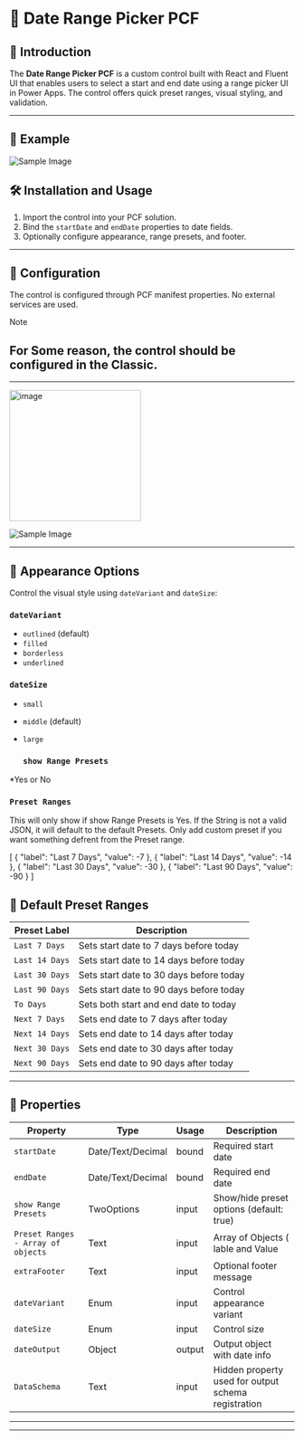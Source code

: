 # 📅 Date Range Picker PCF

## 🧭 Introduction

The **Date Range Picker PCF** is a custom control built with React and Fluent UI that enables users to select a start and end date using a range picker UI in Power Apps. The control offers quick preset ranges, visual styling, and validation.

 ---


## 🚀 Example
![Sample Image](https://github.com/deseyeh/DateRangeControl_PCF/blob/main/datarange.png)



## 🛠️ Installation and Usage

1. Import the control into your PCF solution.
2. Bind the `startDate` and `endDate` properties to date fields.
3. Optionally configure appearance, range presets, and footer.

---

## 🧩 Configuration

The control is configured through PCF manifest properties. No external services are used.

> [!NOTE]
> ## For Some reason, the control should be configured in the Classic.

---
<img width="232" alt="image" src="https://github.com/user-attachments/assets/d0db9a84-19c0-4b9b-b909-f27dcdc5f001" />

 
![Sample Image](https://github.com/deseyeh/DateRangeControl_PCF/blob/main/datarangeConfig.PNG) 



---

## 🎨 Appearance Options

Control the visual style using `dateVariant` and `dateSize`:

### `dateVariant`

* `outlined` (default)
* `filled`
* `borderless`
* `underlined`

### `dateSize`

* `small`
* `middle` (default)
* `large`

  ### `show Range Presets`

*Yes or No

### `Preset Ranges`
This will only show if show Range Presets is Yes. If the String is not a valid JSON, it will default to the default Presets.
Only add custom preset if you want something defrent from the Preset range.

[   { "label": "Last 7 Days", "value": -7 },    { "label": "Last 14 Days", "value": -14 }, 
         { "label": "Last 30 Days", "value": -30 }, 
          { "label": "Last 90 Days", "value": -90 } 
  ]

## 📅 Default Preset Ranges

| Preset Label   | Description                             |
| -------------- | --------------------------------------- |
| `Last 7 Days`  | Sets start date to 7 days before today  |
| `Last 14 Days` | Sets start date to 14 days before today |
| `Last 30 Days` | Sets start date to 30 days before today |
| `Last 90 Days` | Sets start date to 90 days before today |
| `To Days`      | Sets both start and end date to today   |
| `Next 7 Days`  | Sets end date to 7 days after today     |
| `Next 14 Days` | Sets end date to 14 days after today    |
| `Next 30 Days` | Sets end date to 30 days after today    |
| `Next 90 Days` | Sets end date to 90 days after today    |
---

## 🧾 Properties

| Property       | Type              | Usage  | Description                                         |
| -------------- | ----------------- | ------ | --------------------------------------------------- |
| `startDate`    | Date/Text/Decimal | bound  | Required start date                                 |
| `endDate`      | Date/Text/Decimal | bound  | Required end date                                   |
| `show Range Presets` | TwoOptions        | input  | Show/hide preset options (default: true)            |
| `Preset Ranges - Array of objects` | Text        | input  | Array of Objects ( lable and Value           |
| `extraFooter`  | Text              | input  | Optional footer message                             |
| `dateVariant`  | Enum              | input  | Control appearance variant                          |
| `dateSize`     | Enum              | input  | Control size                                        |
| `dateOutput`   | Object            | output | Output object with date info                        |
| `DataSchema`   | Text              | input  | Hidden property used for output schema registration |

---




---


 

